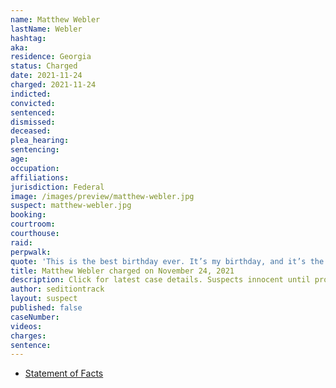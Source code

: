 ```yaml
---
name: Matthew Webler
lastName: Webler
hashtag:
aka:
residence: Georgia
status: Charged
date: 2021-11-24
charged: 2021-11-24
indicted:
convicted:
sentenced:
dismissed:
deceased:
plea_hearing:
sentencing:
age:
occupation:
affiliations:
jurisdiction: Federal
image: /images/preview/matthew-webler.jpg
suspect: matthew-webler.jpg
booking:
courtroom:
courthouse:
raid:
perpwalk:
quote: 'This is the best birthday ever. It’s my birthday, and it’s the best one ever.'
title: Matthew Webler charged on November 24, 2021
description: Click for latest case details. Suspects innocent until proven guilty.
author: seditiontrack
layout: suspect
published: false
caseNumber:
videos:
charges:
sentence:
---
```

- [Statement of Facts](https://storage.courtlistener.com/recap/gov.uscourts.dcd.237879/gov.uscourts.dcd.237879.1.1.pdf)
